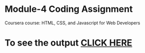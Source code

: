 

# Module-4 Coding Assignment

Coursera course: HTML, CSS, and Javascript for Web Developers

# To see the output [CLICK HERE]( https://vsbrall143.github.io/assignment4)

